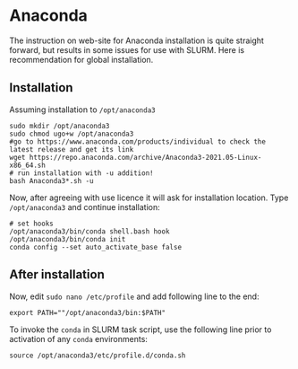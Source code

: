 # Anaconda

The instruction on web-site for Anaconda installation is quite straight forward, but results in some issues for use with SLURM. Here is recommendation for global installation.

## Installation

Assuming installation to `/opt/anaconda3`

```
sudo mkdir /opt/anaconda3
sudo chmod ugo+w /opt/anaconda3
#go to https://www.anaconda.com/products/individual to check the latest release and get its link
wget https://repo.anaconda.com/archive/Anaconda3-2021.05-Linux-x86_64.sh
# run installation with -u addition!
bash Anaconda3*.sh -u
```

Now, after agreeing with use licence it will ask for installation location. Type `/opt/anaconda3` and continue installation:
```
# set hooks
/opt/anaconda3/bin/conda shell.bash hook
/opt/anaconda3/bin/conda init
conda config --set auto_activate_base false
```

## After installation

Now, edit `sudo nano /etc/profile` and add following line to the end:
```
export PATH=""/opt/anaconda3/bin:$PATH"
```

To invoke the `conda` in SLURM task script, use the following line prior to activation of any `conda` environments:
```
source /opt/anaconda3/etc/profile.d/conda.sh
```
